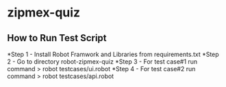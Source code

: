 # zipmex-quiz
## How to Run Test Script
*Step 1 - Install Robot Framwork and Libraries from requirements.txt
*Step 2 - Go to directory robot-zipmex-quiz
*Step 3 - For test case#1 run command > robot testcases/ui.robot
*Step 4 - For test case#2 run command > robot testcases/api.robot
